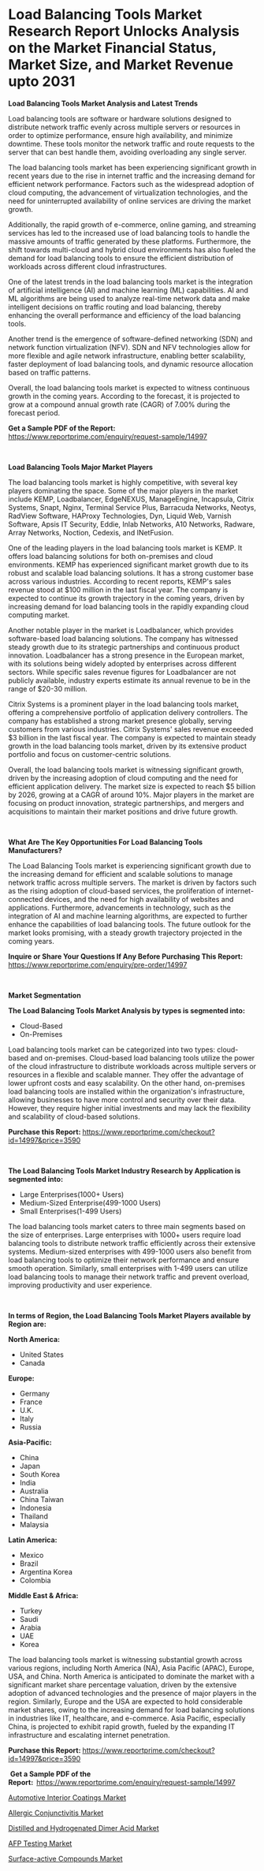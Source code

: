 <p><h1>Load Balancing Tools Market Research Report Unlocks Analysis on the Market Financial Status, Market Size, and Market Revenue upto 2031</h1></p><p><strong>Load Balancing Tools Market Analysis and Latest Trends</strong></p>
<p><p>Load balancing tools are software or hardware solutions designed to distribute network traffic evenly across multiple servers or resources in order to optimize performance, ensure high availability, and minimize downtime. These tools monitor the network traffic and route requests to the server that can best handle them, avoiding overloading any single server.</p><p>The load balancing tools market has been experiencing significant growth in recent years due to the rise in internet traffic and the increasing demand for efficient network performance. Factors such as the widespread adoption of cloud computing, the advancement of virtualization technologies, and the need for uninterrupted availability of online services are driving the market growth.</p><p>Additionally, the rapid growth of e-commerce, online gaming, and streaming services has led to the increased use of load balancing tools to handle the massive amounts of traffic generated by these platforms. Furthermore, the shift towards multi-cloud and hybrid cloud environments has also fueled the demand for load balancing tools to ensure the efficient distribution of workloads across different cloud infrastructures.</p><p>One of the latest trends in the load balancing tools market is the integration of artificial intelligence (AI) and machine learning (ML) capabilities. AI and ML algorithms are being used to analyze real-time network data and make intelligent decisions on traffic routing and load balancing, thereby enhancing the overall performance and efficiency of the load balancing tools.</p><p>Another trend is the emergence of software-defined networking (SDN) and network function virtualization (NFV). SDN and NFV technologies allow for more flexible and agile network infrastructure, enabling better scalability, faster deployment of load balancing tools, and dynamic resource allocation based on traffic patterns.</p><p>Overall, the load balancing tools market is expected to witness continuous growth in the coming years. According to the forecast, it is projected to grow at a compound annual growth rate (CAGR) of 7.00% during the forecast period.</p></p>
<p><strong>Get a Sample PDF of the Report:&nbsp;</strong> <a href="https://www.reportprime.com/enquiry/request-sample/14997">https://www.reportprime.com/enquiry/request-sample/14997</a></p>
<p>&nbsp;</p>
<p><strong>Load Balancing Tools Major Market Players</strong></p>
<p><p>The load balancing tools market is highly competitive, with several key players dominating the space. Some of the major players in the market include KEMP, Loadbalancer, EdgeNEXUS, ManageEngine, Incapsula, Citrix Systems, Snapt, Nginx, Terminal Service Plus, Barracuda Networks, Neotys, RadView Software, HAProxy Technologies, Dyn, Liquid Web, Varnish Software, Apsis IT Security, Eddie, Inlab Networks, A10 Networks, Radware, Array Networks, Noction, Cedexis, and INetFusion.</p><p>One of the leading players in the load balancing tools market is KEMP. It offers load balancing solutions for both on-premises and cloud environments. KEMP has experienced significant market growth due to its robust and scalable load balancing solutions. It has a strong customer base across various industries. According to recent reports, KEMP's sales revenue stood at $100 million in the last fiscal year. The company is expected to continue its growth trajectory in the coming years, driven by increasing demand for load balancing tools in the rapidly expanding cloud computing market.</p><p>Another notable player in the market is Loadbalancer, which provides software-based load balancing solutions. The company has witnessed steady growth due to its strategic partnerships and continuous product innovation. Loadbalancer has a strong presence in the European market, with its solutions being widely adopted by enterprises across different sectors. While specific sales revenue figures for Loadbalancer are not publicly available, industry experts estimate its annual revenue to be in the range of $20-30 million.</p><p>Citrix Systems is a prominent player in the load balancing tools market, offering a comprehensive portfolio of application delivery controllers. The company has established a strong market presence globally, serving customers from various industries. Citrix Systems' sales revenue exceeded $3 billion in the last fiscal year. The company is expected to maintain steady growth in the load balancing tools market, driven by its extensive product portfolio and focus on customer-centric solutions.</p><p>Overall, the load balancing tools market is witnessing significant growth, driven by the increasing adoption of cloud computing and the need for efficient application delivery. The market size is expected to reach $5 billion by 2026, growing at a CAGR of around 10%. Major players in the market are focusing on product innovation, strategic partnerships, and mergers and acquisitions to maintain their market positions and drive future growth.</p></p>
<p>&nbsp;</p>
<p><strong>What Are The Key Opportunities For Load Balancing Tools Manufacturers?</strong></p>
<p><p>The Load Balancing Tools market is experiencing significant growth due to the increasing demand for efficient and scalable solutions to manage network traffic across multiple servers. The market is driven by factors such as the rising adoption of cloud-based services, the proliferation of internet-connected devices, and the need for high availability of websites and applications. Furthermore, advancements in technology, such as the integration of AI and machine learning algorithms, are expected to further enhance the capabilities of load balancing tools. The future outlook for the market looks promising, with a steady growth trajectory projected in the coming years.</p></p>
<p><strong>Inquire or Share Your Questions If Any Before Purchasing This Report:</strong> <a href="https://www.reportprime.com/enquiry/pre-order/14997">https://www.reportprime.com/enquiry/pre-order/14997</a></p>
<p>&nbsp;</p>
<p><strong>Market Segmentation</strong></p>
<p><strong>The Load Balancing Tools Market Analysis by types is segmented into:</strong></p>
<p><ul><li>Cloud-Based</li><li>On-Premises</li></ul></p>
<p><p>Load balancing tools market can be categorized into two types: cloud-based and on-premises. Cloud-based load balancing tools utilize the power of the cloud infrastructure to distribute workloads across multiple servers or resources in a flexible and scalable manner. They offer the advantage of lower upfront costs and easy scalability. On the other hand, on-premises load balancing tools are installed within the organization's infrastructure, allowing businesses to have more control and security over their data. However, they require higher initial investments and may lack the flexibility and scalability of cloud-based solutions.</p></p>
<p><strong>Purchase this Report:&nbsp;</strong><a href="https://www.reportprime.com/checkout?id=14997&price=3590">https://www.reportprime.com/checkout?id=14997&price=3590</a></p>
<p>&nbsp;</p>
<p><strong>The Load Balancing Tools Market Industry Research by Application is segmented into:</strong></p>
<p><ul><li>Large Enterprises(1000+ Users)</li><li>Medium-Sized Enterprise(499-1000 Users)</li><li>Small Enterprises(1-499 Users)</li></ul></p>
<p><p>The load balancing tools market caters to three main segments based on the size of enterprises. Large enterprises with 1000+ users require load balancing tools to distribute network traffic efficiently across their extensive systems. Medium-sized enterprises with 499-1000 users also benefit from load balancing tools to optimize their network performance and ensure smooth operation. Similarly, small enterprises with 1-499 users can utilize load balancing tools to manage their network traffic and prevent overload, improving productivity and user experience.</p></p>
<p>&nbsp;</p>
<p><strong>In terms of Region, the Load Balancing Tools Market Players available by Region are:</strong></p>
<p>
    <p> <strong> North America: </strong>
        <ul>
            <li>United States</li>
            <li>Canada</li>
        </ul>
        </p> 
    <p> <strong> Europe: </strong>
        <ul>
            <li>Germany</li>
            <li>France</li>
            <li>U.K.</li>
            <li>Italy</li>
            <li>Russia</li>
        </ul>
        </p> 
    <p> <strong> Asia-Pacific: </strong>
        <ul>
            <li>China</li>
            <li>Japan</li>
            <li>South Korea</li>
            <li>India</li>
            <li>Australia</li>
            <li>China Taiwan</li>
            <li>Indonesia</li>
            <li>Thailand</li>
            <li>Malaysia</li>
        </ul>
        </p> 
    <p> <strong> Latin America: </strong>
        <ul>
            <li>Mexico</li>
            <li>Brazil</li>
            <li>Argentina Korea</li>
            <li>Colombia</li>
        </ul>
        </p> 
    <p> <strong> Middle East & Africa: </strong>
        <ul>
            <li>Turkey</li>
            <li>Saudi</li>
            <li>Arabia</li>
            <li>UAE</li>
            <li>Korea</li>
        </ul>
    </p>
    </p>
<p><p>The load balancing tools market is witnessing substantial growth across various regions, including North America (NA), Asia Pacific (APAC), Europe, USA, and China. North America is anticipated to dominate the market with a significant market share percentage valuation, driven by the extensive adoption of advanced technologies and the presence of major players in the region. Similarly, Europe and the USA are expected to hold considerable market shares, owing to the increasing demand for load balancing solutions in industries like IT, healthcare, and e-commerce. Asia Pacific, especially China, is projected to exhibit rapid growth, fueled by the expanding IT infrastructure and escalating internet penetration.</p></p>
<p><strong>Purchase this Report: </strong><a href="https://www.reportprime.com/checkout?id=14997&price=3590">https://www.reportprime.com/checkout?id=14997&price=3590</a></p>
<p>&nbsp;<strong>Get a Sample PDF of the Report:&nbsp;&nbsp;</strong><a href="https://www.reportprime.com/enquiry/request-sample/14997">https://www.reportprime.com/enquiry/request-sample/14997</a></p>
<p><strong></strong></p>
<p><p><a href="https://www.linkedin.com/pulse/automotive-interior-coatings-market-size-focuses-dynamics-detle?trackingId=GEZtWWHcSWmo%2BrUSYJsVpA%3D%3D">Automotive Interior Coatings Market</a></p><p><a href="https://medium.com/@gloriariley1968/allergic-conjunctivitis-market-research-report-its-history-and-forecast-2023-to-2030-6adcf0d24872">Allergic Conjunctivitis Market</a></p><p><a href="https://www.linkedin.com/pulse/distilled-hydrogenated-dimer-acid-market-research-report-axhne?trackingId=BnJRCPUmRKK9zb%2FMv3CriA%3D%3D">Distilled and Hydrogenated Dimer Acid Market</a></p><p><a href="https://medium.com/@gloriariley1968/afp-testing-market-comprehensive-assessment-by-type-application-and-geography-e25e2c8a5776">AFP Testing Market</a></p><p><a href="https://www.linkedin.com/pulse/surface-active-compounds-market-size-furnishes-valuable-ym0me?trackingId=3%2B1AuuDXQSKRT5gznUK6PQ%3D%3D">Surface-active Compounds Market</a></p></p>